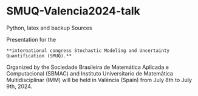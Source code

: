 # SMUQ-Valencia2024-talk
Python, latex and backup Sources 

Presentation for the

    **international congress Stochastic Modeling and Uncertainty Quantification (SMUQ).**

Organized by the Sociedade Brasileira de Matemática Aplicada e Computacional (SBMAC) and Instituto Universitario de Matemática Multidisciplinar (IMM) will be held in València (Spain) from July 8th to July 9th, 2024.